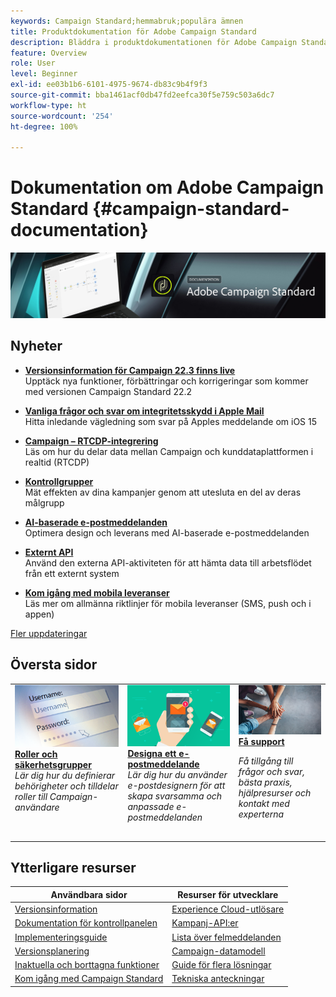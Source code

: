 ```yaml
---
keywords: Campaign Standard;hemmabruk;populära ämnen
title: Produktdokumentation för Adobe Campaign Standard
description: Bläddra i produktdokumentationen för Adobe Campaign Standard
feature: Overview
role: User
level: Beginner
exl-id: ee03b1b6-6101-4975-9674-db83c9b4f9f3
source-git-commit: bba1461acf0db47fd2eefca30f5e759c503a6dc7
workflow-type: ht
source-wordcount: '254'
ht-degree: 100%

---
```


# Dokumentation om Adobe Campaign Standard  {#campaign-standard-documentation}

![Adobe Campaign Standard](start/using/assets/do-not-localize/banner_acs_doc.jpg)

## Nyheter

* **[Versionsinformation för Campaign 22.3 finns live](rn/using/release-notes.md)**<br/> Upptäck nya funktioner, förbättringar och korrigeringar som kommer med versionen Campaign Standard 22.2

* **[Vanliga frågor och svar om integritetsskydd i Apple Mail ](https://experienceleague.adobe.com/docs/deliverability-learn/deliverability-best-practice-guide/technotes/apple-mail-privacy-faq.html?lang=sv)**<br/> Hitta inledande vägledning som svar på Apples meddelande om iOS 15

* **[Campaign – RTCDP-integrering](integrating/using/get-started-sources-destinations.md)**<br/> Läs om hur du delar data mellan Campaign och kunddataplattformen i realtid (RTCDP)

* **[Kontrollgrupper](sending/using/control-group.md)**<br/>
Mät effekten av dina kampanjer genom att utesluta en del av deras målgrupp

* **[AI-baserade e-postmeddelanden](sending/using/predictive.md)**<br/>
Optimera design och leverans med AI-baserade e-postmeddelanden

* **[Externt API](automating/using/external-api.md)**<br/>
Använd den externa API-aktiviteten för att hämta data till arbetsflödet från ett externt system

* **[Kom igång med mobila leveranser](https://helpx.adobe.com/se/campaign/kb/acs-mobile.html)**<br/>
Läs mer om allmänna riktlinjer för mobila leveranser (SMS, push och i appen)

[Fler uppdateringar](rn/using/documentation-updates.md)

## Översta sidor

<table>
<tr>
  <td valign="top">
    <a href="administration/using/about-access-management.md">
      <img alt="Roller" src="start/using/assets/roles.png"/>
    </a>
    <div>
    <a href="administration/using/about-access-management.md"><strong>Roller och säkerhetsgrupper</strong></a>
    </div>
    <em>Lär dig hur du definierar behörigheter och tilldelar roller till Campaign-användare</em>
    <br>
  </td>
  <td valign="top">
    <a href="designing/using/designing-content-in-adobe-campaign.md">
      <img alt="Designer" src="start/using/assets/design.png" />
    </a>
    <div>
    <a href="designing/using/designing-content-in-adobe-campaign.md"><strong>Designa ett e-postmeddelande</strong></a>
    </div>
    <em>Lär dig hur du använder e-postdesignern för att skapa svarsamma och anpassade e-postmeddelanden</em>
    <br>
  </td>
  <td valign="top">
       <img alt="Support" src="start/using/assets/do-not-localize/help.jpeg" />
    <div><a href="support.md">
    <strong>Få support</strong></a>
    </div>
    <p><em>Få tillgång till frågor och svar, bästa praxis, hjälpresurser och kontakt med experterna</em></p>
    <br>
  </td>
</tr>
</table>

## Ytterligare resurser

| Användbara sidor | Resurser för utvecklare |
|---|---|
| [Versionsinformation](rn/using/release-notes.md) | [Experience Cloud-utlösare](integrating/using/about-adobe-experience-cloud-triggers.md) |
| [Dokumentation för kontrollpanelen](https://experienceleague.adobe.com/docs/control-panel/using/control-panel-home.html?lang=sv) | [Kampanj-API:er](api/using/get-started-apis.md) |
| [Implementeringsguide](https://helpx.adobe.com/se/campaign/kb/campaign-standard-implementation-guide.html) | [Lista över felmeddelanden](https://experienceleague.adobe.com/developer/campaign-errors/error_codes.html) |
| [Versionsplanering](rn/using/release-planning.md) | [Campaign-datamodell](developing/using/datamodel-introduction.md) |
| [Inaktuella och borttagna funktioner](rn/using/deprecated-features.md) | [Guide för flera lösningar](integrating/using/get-started-campaign-integrations.md) |
| [Kom igång med Campaign Standard](start/using/about-campaign-standard.md) | [Tekniska anteckningar](https://helpx.adobe.com/se/campaign/kb/acs-article-list.html) |
